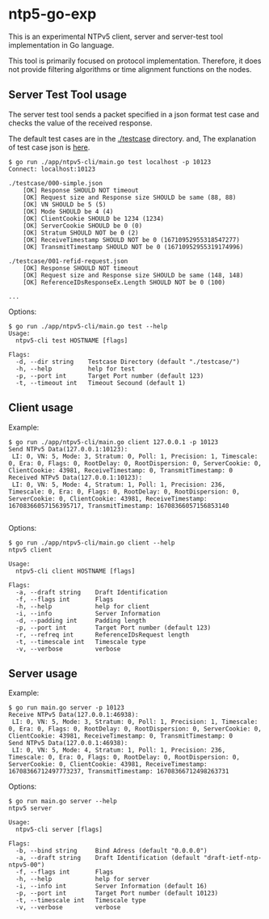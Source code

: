 # ntp5-go-exp

This is an experimental NTPv5 client, server and server-test tool implementation in Go language.

This tool is primarily focused on protocol implementation. Therefore, it does not provide filtering algorithms or time alignment functions on the nodes.

## Server Test Tool usage
The server test tool sends a packet specified in a json format test case and checks the value of the received response.

The default test cases are in the [./testcase](https://github.com/flano-yuki/ntp5-go-exp/tree/main/testcase) directory. and, The explanation of test case json is [here](https://github.com/flano-yuki/ntp5-go-exp/tree/main/testcase#testcase-json).

```
$ go run ./app/ntpv5-cli/main.go test localhost -p 10123 
Connect: localhost:10123

./testcase/000-simple.json
	[OK] Response SHOULD NOT timeout
	[OK] Request size and Response size SHOULD be same (88, 88)
	[OK] VN SHOULD be 5 (5)
	[OK] Mode SHOULD be 4 (4)
	[OK] ClientCookie SHOULD be 1234 (1234)
	[OK] ServerCookie SHOULD be 0 (0)
	[OK] Stratum SHOULD NOT be 0 (2)
	[OK] ReceiveTimestamp SHOULD NOT be 0 (16710952955318547277)
	[OK] TransmitTimestamp SHOULD NOT be 0 (16710952955319174996)

./testcase/001-refid-request.json
	[OK] Response SHOULD NOT timeout
	[OK] Request size and Response size SHOULD be same (148, 148)
	[OK] ReferenceIDsResponseEx.Length SHOULD NOT be 0 (100)

...
```

Options:

```
$ go run ./app/ntpv5-cli/main.go test --help
Usage:
  ntpv5-cli test HOSTNAME [flags]

Flags:
  -d, --dir string    Testcase Directory (default "./testcase/")
  -h, --help          help for test
  -p, --port int      Target Port number (default 123)
  -t, --timeout int   Timeout Secound (default 1)

```

## Client usage
Example:

```
$ go run ./app/ntpv5-cli/main.go client 127.0.0.1 -p 10123
Send NTPv5 Data(127.0.0.1:10123): 
 LI: 0, VN: 5, Mode: 3, Stratum: 0, Poll: 1, Precision: 1, Timescale: 0, Era: 0, Flags: 0, RootDelay: 0, RootDispersion: 0, ServerCookie: 0, ClientCookie: 43981, ReceiveTimestamp: 0, TransmitTimestamp: 0
Received NTPv5 Data(127.0.0.1:10123):
 LI: 0, VN: 5, Mode: 4, Stratum: 1, Poll: 1, Precision: 236, Timescale: 0, Era: 0, Flags: 0, RootDelay: 0, RootDispersion: 0, ServerCookie: 0, ClientCookie: 43981, ReceiveTimestamp: 16708366057156395717, TransmitTimestamp: 16708366057156853140
 
```

Options:

```
$ go run ./app/ntpv5-cli/main.go client --help
ntpv5 client

Usage:
  ntpv5-cli client HOSTNAME [flags]

Flags:
  -a, --draft string    Draft Identification
  -f, --flags int       Flags
  -h, --help            help for client
  -i, --info            Server Information
  -d, --padding int     Padding length
  -p, --port int        Target Port number (default 123)
  -r, --refreq int      ReferenceIDsRequest length
  -t, --timescale int   Timescale type
  -v, --verbose         verbose

```

## Server usage 
Example: 

```
$ go run main.go server -p 10123  
Receive NTPv5 Data(127.0.0.1:46938): 
 LI: 0, VN: 5, Mode: 3, Stratum: 0, Poll: 1, Precision: 1, Timescale: 0, Era: 0, Flags: 0, RootDelay: 0, RootDispersion: 0, ServerCookie: 0, ClientCookie: 43981, ReceiveTimestamp: 0, TransmitTimestamp: 0
Send NTPv5 Data(127.0.0.1:46938): 
 LI: 0, VN: 5, Mode: 4, Stratum: 1, Poll: 1, Precision: 236, Timescale: 0, Era: 0, Flags: 0, RootDelay: 0, RootDispersion: 0, ServerCookie: 0, ClientCookie: 43981, ReceiveTimestamp: 16708366712497773237, TransmitTimestamp: 16708366712498263731

```

Options:

```
$ go run main.go server --help
ntpv5 server

Usage:
  ntpv5-cli server [flags]

Flags:
  -b, --bind string     Bind Adress (default "0.0.0.0")
  -a, --draft string    Draft Identification (default "draft-ietf-ntp-ntpv5-00")
  -f, --flags int       Flags
  -h, --help            help for server
  -i, --info int        Server Information (default 16)
  -p, --port int        Target Port number (default 10123)
  -t, --timescale int   Timescale type
  -v, --verbose         verbose

```
